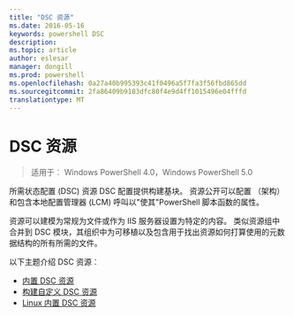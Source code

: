 ```yaml
---
title: "DSC 资源"
ms.date: 2016-05-16
keywords: powershell DSC
description: 
ms.topic: article
author: eslesar
manager: dongill
ms.prod: powershell
ms.openlocfilehash: 0a27a40b995393c41f0496a5f7fa3f56fbd865dd
ms.sourcegitcommit: 2fa86409b9183dfc80f4e9d4ff1015496e04fffd
translationtype: MT
---
```

# DSC 资源

>适用于︰ Windows PowerShell 4.0，Windows PowerShell 5.0

所需状态配置 (DSC) 资源 DSC 配置提供构建基块。 资源公开可以配置 （架构） 和包含本地配置管理器 (LCM) 呼叫以"使其"PowerShell 脚本函数的属性。

资源可以建模为常规为文件或作为 IIS 服务器设置为特定的内容。  类似资源组中合并到 DSC 模块，其组织中为可移植以及包含用于找出资源如何打算使用的元数据结构的所有所需的文件。  

以下主题介绍 DSC 资源︰

- [内置 DSC 资源](builtInResource.md)
- [构建自定义 DSC 资源](authoringResource.md)
- [Linux 内置 DSC 资源](lnxBuiltInResources.md)

